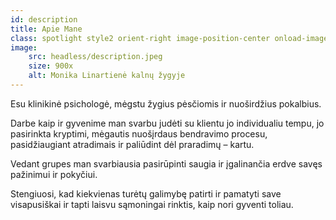 ```yaml
---
id: description
title: Apie Mane
class: spotlight style2 orient-right image-position-center onload-image-fade-in onload-content-fade-right
image:
    src: headless/description.jpeg
    size: 900x 
    alt: Monika Linartienė kalnų žygyje
---
```

Esu klinikinė psichologė, mėgstu žygius pėsčiomis ir nuoširdžius pokalbius.

Darbe kaip ir gyvenime man svarbu judėti su klientu jo individualiu tempu, jo pasirinkta kryptimi, mėgautis nuošįrdaus bendravimo procesu, pasidžiaugiant atradimais ir paliūdint dėl praradimų –  kartu.


Vedant grupes man svarbiausia pasirūpinti saugia ir įgalinančia erdve savęs pažinimui ir pokyčiui.


Stengiuosi, kad kiekvienas turėtų galimybę patirti ir pamatyti save visapusiškai ir tapti laisvu sąmoningai rinktis, kaip nori gyventi toliau.
